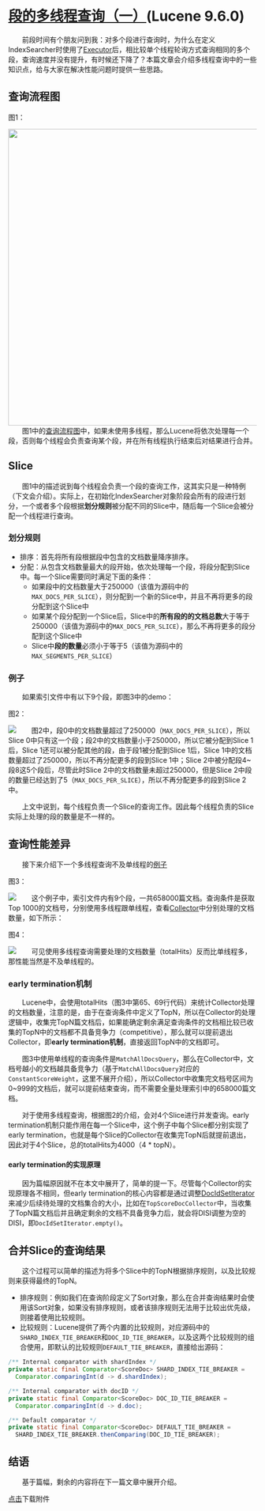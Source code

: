 # [段的多线程查询（一）](https://www.amazingkoala.com.cn/Lucene/Search/)(Lucene 9.6.0)

&emsp;&emsp;前段时间有个朋友问到我：对多个段进行查询时，为什么在定义IndexSearcher时使用了[Executor](https://docs.oracle.com/javase/8/docs/api/java/util/concurrent/Executors.html)后，相比较单个线程轮询方式查询相同的多个段，查询速度并没有提升，有时候还下降了？本篇文章会介绍多线程查询中的一些知识点，给与大家在解决性能问题时提供一些思路。

## 查询流程图

图1：

<img src="http://www.amazingkoala.com.cn/uploads/lucene/Search/段的多线程查询/段的多线程查询（一）/1.png" align = "left"  width="600">

&emsp;&emsp;图1中的[查询流程图](https://www.amazingkoala.com.cn/Lucene/Search/2019/0821/87.html)中，如果未使用多线程，那么Lucene将依次处理每一个段，否则每个线程会负责查询某个段，并在所有线程执行结束后对结果进行合并。

## Slice

&emsp;&emsp;图1中的描述说到每个线程会负责一个段的查询工作，这其实只是一种特例（下文会介绍）。实际上，在初始化IndexSearcher对象阶段会所有的段进行划分，一个或者多个段根据**划分规则**被分配不同的Slice中，随后每一个Slice会被分配一个线程进行查询。

### 划分规则

- 排序：首先将所有段根据段中包含的文档数量降序排序。
- 分配：从包含文档数量最大的段开始，依次处理每一个段，将段分配到Slice中。每一个Slice需要同时满足下面的条件：
  - 如果段中的文档数量大于250000（该值为源码中的`MAX_DOCS_PER_SLICE`），则分配到一个新的Slice中，并且不再将更多的段分配到这个Slice中
  - 如果某个段分配到一个Slice后，Slice中的**所有段的的文档总数**大于等于250000（该值为源码中的`MAX_DOCS_PER_SLICE`），那么不再将更多的段分配到这个Slice中
  - Slice中**段的数量**必须小于等于5（该值为源码中的`MAX_SEGMENTS_PER_SLICE`）

### 例子

&emsp;&emsp;如果索引文件中有以下9个段，即图3中的demo：

图2：

<img src="http://www.amazingkoala.com.cn/uploads/lucene/Search/段的多线程查询/段的多线程查询（一）/2.png" align = "left">

&emsp;&emsp;图2中，段0中的文档数量超过了250000（`MAX_DOCS_PER_SLICE`），所以Slice 0中只有这一个段；段2中的文档数量小于250000，所以它被分配到Slice 1后，Slice 1还可以被分配其他的段，由于段1被分配到Slice 1后，Slice 1中的文档数量超过了250000，所以不再分配更多的段到Slice 1中；Slice 2中被分配段4~段8这5个段后，尽管此时Slice 2中的文档数量未超过250000，但是Slice 2中段的数量已经达到了5（`MAX_DOCS_PER_SLICE`），所以不再分配更多的段到Slice 2中。

&emsp;&emsp;上文中说到，每个线程负责一个Slice的查询工作。因此每个线程负责的Slice实际上处理的段的数量是不一样的。

## 查询性能差异

&emsp;&emsp;接下来介绍下一个多线程查询不及单线程的[例子](https://github.com/LuXugang/Lucene-7.x-9.x/blob/master/LuceneDemo9.6.0/src/main/java/TestEarlyTerminal.java)

图3：

<img src="http://www.amazingkoala.com.cn/uploads/lucene/Search/段的多线程查询/段的多线程查询（一）/3.png" align = "left">

&emsp;&emsp;这个例子中，索引文件内有9个段，一共658000篇文档。查询条件是获取Top 1000的文档号，分别使用多线程跟单线程，查看[Collector](https://www.amazingkoala.com.cn/Lucene/Search/2019/0812/82.html)中分别处理的文档数量，如下所示：

图4：

<img src="http://www.amazingkoala.com.cn/uploads/lucene/Search/段的多线程查询/段的多线程查询（一）/4.png" align = "left">

&emsp;&emsp;可见使用多线程查询需要处理的文档数量（totalHits）反而比单线程多，那性能当然是不及单线程的。

### early termination机制

&emsp;&emsp;Lucene中，会使用totalHits（图3中第65、69行代码）来统计Collector处理的文档数量，注意的是，由于在查询条件中定义了TopN，所以在Collector的处理逻辑中，收集完TopN篇文档后，如果能确定剩余满足查询条件的文档相比较已收集的TopN中的文档都不具备竞争力（competitive），那么就可以提前退出Collector，即**early termination机制**，直接返回TopN中的文档即可。

&emsp;&emsp;图3中使用单线程的查询条件是`MatchAllDocsQuery`，那么在Collector中，文档号越小的文档越具备竞争力（基于`MatchAllDocsQuery`对应的`ConstantScoreWeight`，这里不展开介绍），所以Collector中收集完文档号区间为0~999的文档后，就可以提前结束查询，而不需要全量处理索引中的658000篇文档。

&emsp;&emsp;对于使用多线程查询，根据图2的介绍，会对4个Slice进行并发查询。early termination机制只能作用在每一个Slice中，这个例子中每个Slice都分别实现了early termination，也就是每个Slice的Collector在收集完TopN后就提前退出，因此对于4个Slice，总的totalHits为4000（4 * topN）。

#### early termination的实现原理

&emsp;&emsp;因为篇幅原因就不在本文中展开了，简单的提一下。尽管每个Collector的实现原理各不相同，但early termination的核心内容都是通过调整[DocIdSetIterator](https://www.amazingkoala.com.cn/Lucene/gongjulei/2021/0623/194.html)来减少后续待处理的文档集合的大小，比如在`TopScoreDocCollector`中，当收集了TopN篇文档后并且确定剩余的文档不具备竞争力后，就会将DISI调整为空的DISI，即`DocIdSetIterator.empty()`。

## 合并Slice的查询结果

&emsp;&emsp;这个过程可以简单的描述为将多个Slice中的TopN根据排序规则，以及比较规则来获得最终的TopN。

- 排序规则：例如我们在查询阶段定义了Sort对象，那么在合并查询结果时会使用该Sort对象，如果没有排序规则，或者该排序规则无法用于比较出优先级，则接着使用比较规则。
- 比较规则：Lucene提供了两个内置的比较规则，对应源码中的`SHARD_INDEX_TIE_BREAKER`和`DOC_ID_TIE_BREAKER`，以及这两个比较规则的组合使用，即默认的比较规则`DEFAULT_TIE_BREAKER`，直接给出源码：

```java
/** Internal comparator with shardIndex */
private static final Comparator<ScoreDoc> SHARD_INDEX_TIE_BREAKER =
  Comparator.comparingInt(d -> d.shardIndex);

/** Internal comparator with docID */
private static final Comparator<ScoreDoc> DOC_ID_TIE_BREAKER =
  Comparator.comparingInt(d -> d.doc);

/** Default comparator */
private static final Comparator<ScoreDoc> DEFAULT_TIE_BREAKER =
  SHARD_INDEX_TIE_BREAKER.thenComparing(DOC_ID_TIE_BREAKER);
```

## 结语

&emsp;&emsp;基于篇幅，剩余的内容将在下一篇文章中展开介绍。

[点击](https://www.amazingkoala.com.cn/attachment/Lucene/Search/段的多线程查询/段的多线程查询（一）/段的多线程查询（一）.zip)下载附件